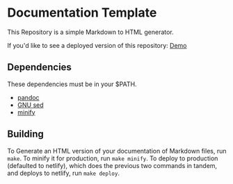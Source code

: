 # Documentation Template

This Repository is a simple Markdown to HTML generator.

If you'd like to see a deployed version of this repository: [Demo](https://documentation-template.netlify.app/)

## Dependencies

These dependencies must be in your $PATH.

- [pandoc](https://github.com/jgm/pandoc)
- [GNU sed](https://www.gnu.org/software/sed/)
- [minify](https://github.com/tdewolff/minify)

## Building

To Generate an HTML version of your documentation of Markdown files, run `make`.
To minify it for production, run `make minify`.
To deploy to production (defaulted to netlify), which does the previous two commands in tandem, and deploys to netlify, run `make deploy`.
